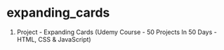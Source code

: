 # expanding_cards
1. Project - Expanding Cards (Udemy Course - 50 Projects In 50 Days - HTML, CSS &amp; JavaScript)
